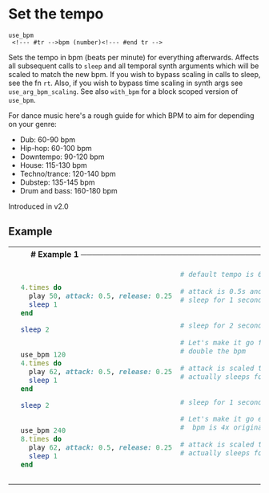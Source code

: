 # Set the tempo

```
use_bpm 
 <!--- #tr -->bpm (number)<!--- #end tr -->
```


Sets the tempo in bpm (beats per minute) for everything afterwards. Affects all subsequent calls to `sleep` and all temporal synth arguments which will be scaled to match the new bpm. If you wish to bypass scaling in calls to sleep, see the fn `rt`. Also, if you wish to bypass time scaling in synth args see `use_arg_bpm_scaling`. See also `with_bpm` for a block scoped version of `use_bpm`.

  For dance music here's a rough guide for which BPM to aim for depending on your genre:

  * Dub: 60-90 bpm
  * Hip-hop: 60-100 bpm
  * Downtempo: 90-120 bpm
  * House: 115-130 bpm
  * Techno/trance: 120-140 bpm
  * Dubstep: 135-145 bpm
  * Drum and bass: 160-180 bpm

Introduced in v2.0

## Example

<table class="examples">
<tr>
<th colspan="2" class="even head"># Example 1 ──────────────────────────────────────────────────────</th>
</tr>
<tr>
<td class="even">

```ruby

  4.times do
    play 50, attack: 0.5, release: 0.25
    sleep 1
  end

  sleep 2 

 
  use_bpm 120 
  4.times do
    play 62, attack: 0.5, release: 0.25
    sleep 1
  end

  sleep 2

 
  use_bpm 240 
  8.times do
    play 62, attack: 0.5, release: 0.25
    sleep 1
  end


```

</td>
<td class="even">

<!--- #tr -->
```ruby
# default tempo is 60 bpm
 
# attack is 0.5s and release is 0.25s
# sleep for 1 second
 
 
# sleep for 2 seconds
 
# Let's make it go faster...
# double the bpm
 
# attack is scaled to 0.25s and release is now 0.125s
# actually sleeps for 0.5 seconds
 
 
# sleep for 1 second
 
# Let's make it go even faster...
#  bpm is 4x original speed!
 
# attack is scaled to 0.125s and release is now 0.0625s
# actually sleeps for 0.25 seconds
 



```
<!--- #end tr -->

</td>
</tr>
</table>

